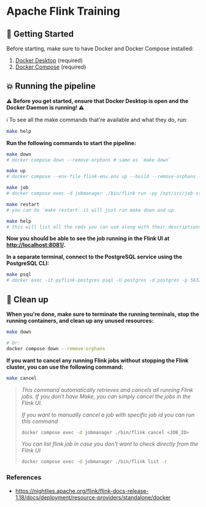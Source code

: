 # Apache Flink Training

## :pushpin: Getting Started

Before starting, make sure to have Docker and Docker Compose installed:

  1. [Docker Desktop](https://docs.docker.com/get-docker/) (required)
  2. [Docker Compose](https://docs.docker.com/compose/install/#installation-scenarios) (required)


## :boom: Running the pipeline

**:warning: Before you get started, ensure that Docker Desktop is open and the Docker Daemon is running! :warning:**


:information_source: To see all the make commands that're available and what they do, run:

  ```bash
  make help
  ```


**Run the following commands to start the pipeline:**

  ```bash
  make down
  # docker compose down --remove-orphans # same as `make down`

  make up
  # docker compose --env-file flink-env.env up --build --remove-orphans -d

  make job
  # docker compose exec -d jobmanager ./bin/flink run -py /opt/src/job start_job.py --pyFiles /opt/src

  make restart
  # you can do `make restart` it will just run make down and up

  make help
  # this will list all the cmds you can use along with their descriptions
  ```


**Now you should be able to see the job running in the Flink UI at [http://localhost:8081/](http://localhost:8081/).**

**In a separate terminal, connect to the PostgreSQL service using the PostgreSQL CLI:**

  ```bash
  make psql
  # docker exec -it pyflink-postgres psql -U postgres -d postgres -p 5632
  ```


## :broom: Clean up

**When you're done, make sure to terminate the running terminals, stop the running containers, and clean up any unused resources:**
    
```bash
make down

# Or:
docker compose down --remove-orphans
```

**If you want to cancel any running Flink jobs without stopping the Flink cluster, you can use the following command:**

```bash
make cancel
```

> *This command automatically retrieves and cancels all running Flink jobs. If you don't have Make, you can simply cancel the jobs in the Flink UI.*
>
> *If you want to manually cancel a job with specific job id you can run this command*
> 
> ```bash
> docker compose exec -d jobmanager ./bin/flink cancel <JOB_ID>
> ```
>
> *You can list flink job in case you don't want to check directly from the Flink UI*
>
> ```bash
> docker compose exec -d jobmanager ./bin/flink list -r
> ```
>

### References
- https://nightlies.apache.org/flink/flink-docs-release-1.18/docs/deployment/resource-providers/standalone/docker
